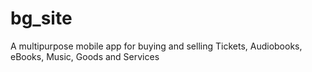 # bg_site
A multipurpose mobile app for buying and selling Tickets, Audiobooks, eBooks, Music, Goods and Services
